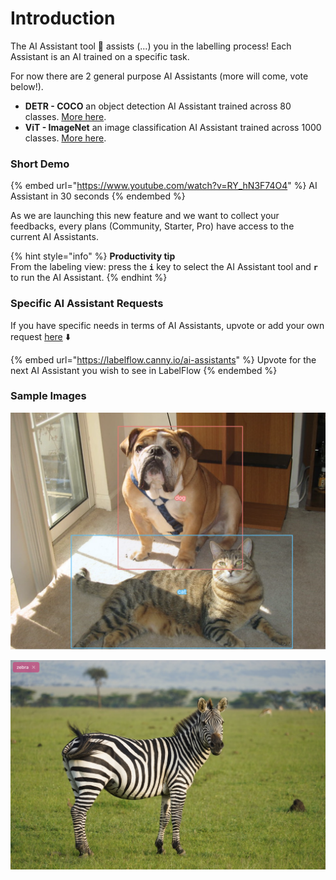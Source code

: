 # Introduction

The AI Assistant tool :drum: assists (...) you in the labelling process! Each Assistant is an AI trained on a specific task.

For now there are 2 general purpose AI Assistants (more will come, vote below!).

* **DETR - COCO** an object detection AI Assistant trained across 80 classes. [More here](detr-coco.md).
* **ViT - ImageNet** an image classification AI Assistant trained across 1000 classes. [More here](broken-reference).

### Short Demo

{% embed url="https://www.youtube.com/watch?v=RY_hN3F74O4" %}
AI Assistant in 30 seconds
{% endembed %}

As we are launching this new feature and we want to collect your feedbacks, every plans (Community, Starter, Pro) have access to the current AI Assistants.

{% hint style="info" %}
**Productivity tip**\
From the labeling view: press the **`i`** key to select the AI Assistant tool and **`r`** to run the AI Assistant.
{% endhint %}

### Specific AI Assistant Requests

If you have specific needs in terms of AI Assistants, upvote or add your own request [here](https://labelflow.canny.io/ai-assistants) ⬇️

{% embed url="https://labelflow.canny.io/ai-assistants" %}
Upvote for the next AI Assistant you wish to see in LabelFlow
{% endembed %}

### Sample Images

![Object detection with DETR - COCO AI Assistant](<../.gitbook/assets/image (11).png>)

![Image classification with ViT - ImageNet AI Assistant](<../.gitbook/assets/image (10).png>)

